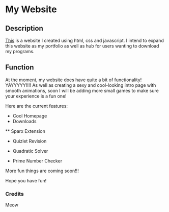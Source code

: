 # My Website #

## Description ##

[This](https://alexlostorto.github.io/) is a website I created using html, css and javascript. I intend to expand this website as my portfolio as well as hub for users wanting to download my programs.

## Function ##

At the moment, my website does have quite a bit of functionality! YAYYYYY!!!! As well as creating a sexy and cool-looking intro page with smooth animations, soon I will be adding more small games to make sure your experience is a fun one!

Here are the current features:

* Cool Homepage
* Downloads

** Sparx Extension

* Quizlet Revision

* Quadratic Solver

* Prime Number Checker

More fun things are coming soon!!!

Hope you have fun!

### Credits ###

Meow
